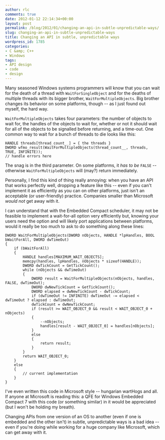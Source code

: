 ```yaml
---
author: rlc
comments: true
date: 2012-01-12 22:14:34+00:00
layout: post
permalink: /blog/2012/01/changing-an-api-in-subtle-unpredictable-ways/
slug: changing-an-api-in-subtle-unpredictable-ways
title: Changing an API in subtle, unpredictable ways
wordpress_id: 1785
categories:
- C &amp; C++
- Windows
tags:
- API design
- code
- design
---
```


Many seasoned Windows systems programmers will know that you can wait for the death of a thread with `WaitForSingleObject` and for the deaths of multiple threads with its bigger brother, `WaitForMultipleObjects`. Big brother changes its behavior on some platforms, though -- as I just found out myself, the hard way.
<!--more-->
`WaitForMultipleObjects` takes four parameters: the number of objects to wait for, the handles of the objects to wait for, whether or not it should wait for all of the objects to be signalled before returning, and a time-out. One common way to wait for a bunch of threads to die looks like this:

    
    HANDLE threads[thread_count__] = { the threads }
    DWORD wfmo_result(WaitForMultipleObjects(thread_count__, threads, TRUE, INFINITE));
    // handle errors here



The snag is in the third parameter. On some platforms, it _has to be_ `FALSE` -- otherwise `WaitForMultipleObjects` will (may?) return immediately.

Personally, I find this kind of thing really annoying: when you have an API that works perfectly well, dropping a feature like this -- even if you can't implement it as efficiently as you can on other platforms, just isn't an acceptable (or user-friendly) practice. Companies smaller than Microsoft _would not_ get away with it.

I can understand that with the Embedded Compact scheduler, it may not be feasible to implement a wait-for-all option very efficiently but, knowing your users need the option and will likely port applications between platforms, would it really be too much to ask to do something along these lines:


    
    DWORD WaitForMultipleObjects(DWORD nObjects, HANDLE *lpHandles, BOOL bWaitForAll, DWORD dwTimeOut)
    {
    	if (bWaitForAll)
    	{
    		HANDLE handles[MAXIMUM_WAIT_OBJECTS];
    		memcpy(handles, lpHandles, nObjects * sizeof(HANDLE));
    		DWORD dwTickCount = GetTickCount();
    		while (nObjects && dwTimeOut)
    		{
    			DWORD result = WaitForMultipleObjects(nObjects, handles, FALSE, dwTimeOut);
    			DWORD dwNewTickCount = GetTickCount();
    			DWORD elapsed = dwNewTickCount - dwTickCount;
    			if (dwTimeOut != INFINITE) dwTimeOut -= elapsed < dwTimeOut ? elapsed : dwTimeOut;
    			dwTickCount = dwNewTickCount;
    			if (result >= WAIT_OBJECT_0 && result < WAIT_OBJECT_0 + nObjects)
    			{
    				--nObjects;
    				handles[result - WAIT_OBJECT_0] = handles[nObjects];
    			}
    			else
    			{
    				return result;
    			}
    		}
    		return WAIT_OBJECT_0;
    	}
    	else
    	{
    		// current implementation
    	}
    }



I've even written this code in Microsoft style -- hungarian wartHogs and all. If anyone at Microsoft is reading this: a QFE for Windows Embedded Compact 7 with this code (or something similar) in it would be appreciated (but I won't be holding my breath).

Changing APIs from one version of an OS to another (even if one is embedded and the other isn't) in subtle, unpredictable ways is a bad idea -- even if you're doing while working for a huge company like Microsoft, which can get away with it.
